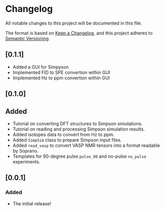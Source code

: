 # Changelog

All notable changes to this project will be documented in this file.

The format is based on [Keep a Changelog](https://keepachangelog.com/en/1.0.0/), and this project adheres to [Semantic Versioning](https://semver.org/spec/v2.0.0.html).

## [0.1.1]

- Added a GUI for Simpyson
- Implemented FID to SPE convertion within GUI
- Implemented Hz to ppm convertion within GUI

## [0.1.0]

## Added 

- Tutorial on converting DFT structures to Simpson simulations.
- Tutorial on reading and processing Simpson simulation results.
- Added isotopes data to convert from Hz to ppm.
- Added `SimpSim` class to prepare Simpson input files.
- Added `read_vasp` to convert VASP NMR tensors into a format readable by Soprano.
- Templates for 90-degree pulse `pulse_90` and no-pulse `no_pulse` experiments.

## [0.0.1]

### Added

- The initial release!
